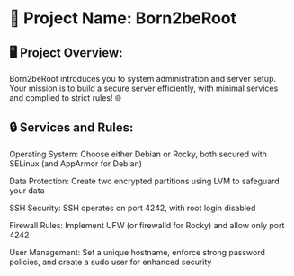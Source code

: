 # 🚀 Project Name: Born2beRoot

## 🖥️ Project Overview:
Born2beRoot introduces you to system administration and server setup. Your mission is to build a secure server efficiently, with minimal services and complied to strict rules! 🌐

## 🔒 Services and Rules:
Operating System: Choose either Debian or Rocky, both secured with SELinux (and AppArmor for Debian)

Data Protection: Create two encrypted partitions using LVM to safeguard your data

SSH Security: SSH operates on port 4242, with root login disabled

Firewall Rules: Implement UFW (or firewalld for Rocky) and allow only port 4242

User Management: Set a unique hostname, enforce strong password policies, and create a sudo user for enhanced security
